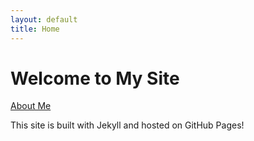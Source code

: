 ```yaml
---
layout: default
title: Home
---
```


# Welcome to My Site


[About Me](/about.md)


This site is built with Jekyll and hosted on GitHub Pages!
